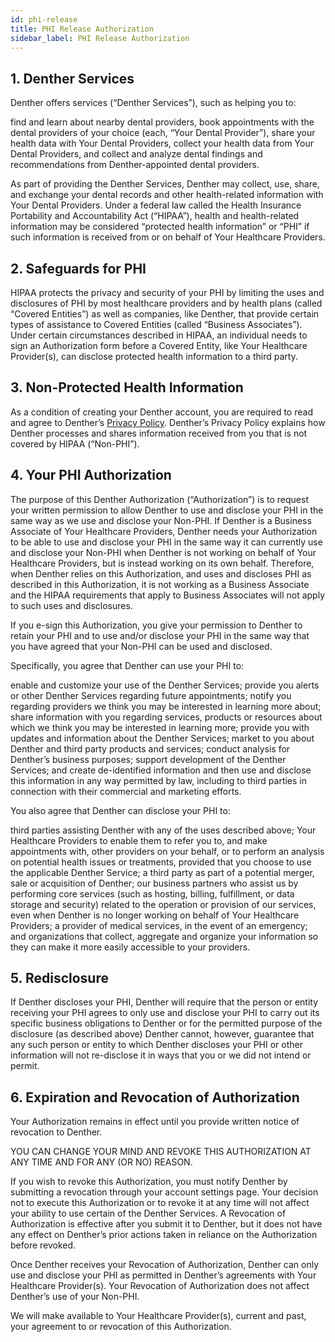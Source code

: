 ```yaml
---
id: phi-release
title: PHI Release Authorization
sidebar_label: PHI Release Authorization
---
```


## 1. Denther Services

Denther offers services (“Denther Services”), such as helping you to:

find and learn about nearby dental providers, 
book appointments with the dental providers of your choice (each, “Your Dental Provider”),
share your health data with Your Dental Providers,
collect your health data from Your Dental Providers, and
collect and analyze dental findings and recommendations from Denther-appointed dental providers.

As part of providing the Denther Services, Denther may collect, use, share, and exchange your dental records and other health-related information with Your Dental Providers. Under a federal law called the Health Insurance Portability and Accountability Act (“HIPAA”), health and health-related information may be considered “protected health information” or “PHI” if such information is received from or on behalf of Your Healthcare Providers.

## 2. Safeguards for PHI

HIPAA protects the privacy and security of your PHI by limiting the uses and disclosures of PHI by most healthcare providers and by health plans (called “Covered Entities”) as well as companies, like Denther, that provide certain types of assistance to Covered Entities (called “Business Associates”). Under certain circumstances described in HIPAA, an individual needs to sign an Authorization form before a Covered Entity, like Your Healthcare Provider(s), can disclose protected health information to a third party.

## 3. Non-Protected Health Information

As a condition of creating your Denther account, you are required to read and agree to Denther’s [Privacy Policy](). Denther’s Privacy Policy explains how Denther processes and shares information received from you that is not covered by HIPAA (“Non-PHI”).

## 4. Your PHI Authorization

The purpose of this Denther Authorization (“Authorization”) is to request your written permission to allow Denther to use and disclose your PHI in the same way as we use and disclose your Non-PHI. If Denther is a Business Associate of Your Healthcare Providers, Denther needs your Authorization to be able to use and disclose your PHI in the same way it can currently use and disclose your Non-PHI when Denther is not working on behalf of Your Healthcare Providers, but is instead working on its own behalf. Therefore, when Denther relies on this Authorization, and uses and discloses PHI as described in this Authorization, it is not working as a Business Associate and the HIPAA requirements that apply to Business Associates will not apply to such uses and disclosures.

If you e-sign this Authorization, you give your permission to Denther to retain your PHI and to use and/or disclose your PHI in the same way that you have agreed that your Non-PHI can be used and disclosed.

Specifically, you agree that Denther can use your PHI to:

enable and customize your use of the Denther Services;
provide you alerts or other Denther Services regarding future appointments;
notify you regarding providers we think you may be interested in learning more about;
share information with you regarding services, products or resources about which we think you may be interested in learning more;
provide you with updates and information about the Denther Services;
market to you about Denther and third party products and services;
conduct analysis for Denther’s business purposes;
support development of the Denther Services; and
create de-identified information and then use and disclose this information in any way permitted by law, including to third parties in connection with their commercial and marketing efforts.

You also agree that Denther can disclose your PHI to:

third parties assisting Denther with any of the uses described above;
Your Healthcare Providers to enable them to refer you to, and make appointments with, other providers on your behalf, or to perform an analysis on potential health issues or treatments, provided that you choose to use the applicable Denther Service;
a third party as part of a potential merger, sale or acquisition of Denther;
our business partners who assist us by performing core services (such as hosting, billing, fulfillment, or data storage and security) related to the operation or provision of our services, even when Denther is no longer working on behalf of Your Healthcare Providers;
a provider of medical services, in the event of an emergency; and
organizations that collect, aggregate and organize your information so they can make it more easily accessible to your providers.

## 5. Redisclosure

If Denther discloses your PHI, Denther will require that the person or entity receiving your PHI agrees to only use and disclose your PHI to carry out its specific business obligations to Denther or for the permitted purpose of the disclosure (as described above) Denther cannot, however, guarantee that any such person or entity to which Denther discloses your PHI or other information will not re-disclose it in ways that you or we did not intend or permit.

## 6. Expiration and Revocation of Authorization

Your Authorization remains in effect until you provide written notice of revocation to Denther.

YOU CAN CHANGE YOUR MIND AND REVOKE THIS AUTHORIZATION AT ANY TIME AND FOR ANY (OR NO) REASON.

If you wish to revoke this Authorization, you must notify Denther by submitting a revocation through your account settings page. Your decision not to execute this Authorization or to revoke it at any time will not affect your ability to use certain of the Denther Services. A Revocation of Authorization is effective after you submit it to Denther, but it does not have any effect on Denther’s prior actions taken in reliance on the Authorization before revoked.

Once Denther receives your Revocation of Authorization, Denther can only use and disclose your PHI as permitted in Denther’s agreements with Your Healthcare Provider(s). Your Revocation of Authorization does not affect Denther’s use of your Non-PHI.

We will make available to Your Healthcare Provider(s), current and past, your agreement to or revocation of this Authorization.

